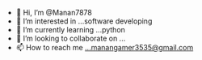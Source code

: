 - 👋 Hi, I’m @Manan7878
- 👀 I’m interested in ...software developing
- 🌱 I’m currently learning ...python
- 💞️ I’m looking to collaborate on ...
- 📫 How to reach me ...manangamer3535@gmail.com

<!---
Manan7878/Manan7878 is a ✨ special ✨ repository because its `README.md` (this file) appears on your GitHub profile.
You can click the Preview link to take a look at your changes.
--->
